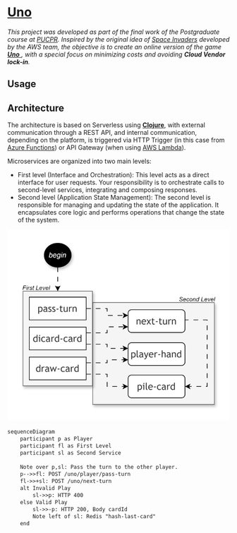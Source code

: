 # [Uno](https://en.wikipedia.org/wiki/Uno_(card_game))

_This project was developed as part of the final work of the Postgraduate course at [PUCPR](https://www.pucpr.br). Inspired by the original idea of ​​[Space Invaders](https://jay-ithiel.github.io/space_invaders) developed by the AWS team, the objective is to create an online version of the game [**Uno** ](https://en.wikipedia.org/wiki/Uno_(card_game)), with a special focus on minimizing costs and avoiding **Cloud Vendor lock-in**._

## Usage

## Architecture

The architecture is based on Serverless using [**Clojure**](https://clojure.org), with external communication through a REST API, and internal communication, depending on the platform, is triggered via HTTP Trigger (in this case from [Azure Functions](https://azure.microsoft.com/en-us/products/functions)) or API Gateway (when using [AWS Lambda](https://aws.amazon.com/pt/pm/lambda)).

Microservices are organized into two main levels:

- First level (Interface and Orchestration):
This level acts as a direct interface for user requests. Your responsibility is to orchestrate calls to second-level services, integrating and composing responses.
- Second level (Application State Management):
The second level is responsible for managing and updating the state of the application. It encapsulates core logic and performs operations that change the state of the system.

<p align="center">
  <img src="architecture-1.drawio.svg" alt="Alt text">
</p>

```mermaid
sequenceDiagram
    participant p as Player
    participant fl as First Level
    participant sl as Second Service

    Note over p,sl: Pass the turn to the other player.
    p-->>fl: POST /uno/player/pass-turn
    fl->>+sl: POST /uno/next-turn
    alt Invalid Play
        sl->>p: HTTP 400
    else Valid Play
        sl->>-p: HTTP 200, Body cardId
        Note left of sl: Redis "hash-last-card" 
    end
```
